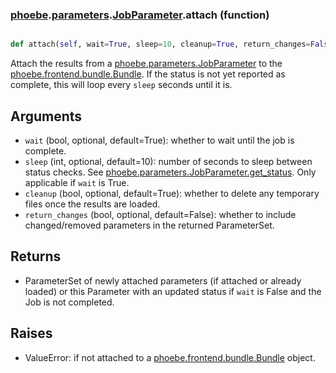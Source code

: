### [phoebe](phoebe.md).[parameters](phoebe.parameters.md).[JobParameter](phoebe.parameters.JobParameter.md).attach (function)


```py

def attach(self, wait=True, sleep=10, cleanup=True, return_changes=False)

```



Attach the results from a [phoebe.parameters.JobParameter](phoebe.parameters.JobParameter.md) to the
[phoebe.frontend.bundle.Bundle](phoebe.frontend.bundle.Bundle.md).  If the status is not yet reported as
complete, this will loop every `sleep` seconds until it is.

Arguments
---------
* `wait` (bool, optional, default=True): whether to wait until the job
    is complete.
* `sleep` (int, optional, default=10): number of seconds to sleep between
    status checks.  See [phoebe.parameters.JobParameter.get_status](phoebe.parameters.JobParameter.get_status.md).
    Only applicable if `wait` is True.
* `cleanup` (bool, optional, default=True): whether to delete any
    temporary files once the results are loaded.
* `return_changes` (bool, optional, default=False): whether to include
    changed/removed parameters in the returned ParameterSet.

Returns
---------
* ParameterSet of newly attached parameters (if attached or already
    loaded) or this Parameter with an updated status if `wait` is False
    and the Job is not completed.

Raises
-----------
* ValueError: if not attached to a [phoebe.frontend.bundle.Bundle](phoebe.frontend.bundle.Bundle.md) object.

